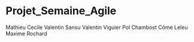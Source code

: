 # Projet_Semaine_Agile

Mathieu Cecile Valentin Sansu Valentin Viguier Pol Chambost Côme Leleu Maxime Rochard
